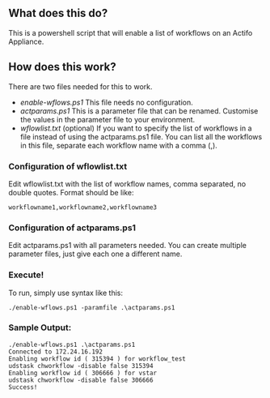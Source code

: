 ## What does this do?

This is a powershell script that will enable a list of workflows on an Actifo Appliance.

## How does this work?

There are two files needed for this to work.
* _enable-wflows.ps1_  This file needs no configuration.  
* _actparams.ps1_  This is a parameter file that can be renamed.  Customise the values in the parameter file to your environment.
* _wflowlist.txt_ (optional) If you want to specify the list of workflows in a file instead of using the actparams.ps1 file.  You can list all the workflows in this file, separate each workflow name with a comma (,).

### Configuration of wflowlist.txt
Edit wflowlist.txt with the list of workflow names, comma separated, no double quotes.  Format should be like:
```
workflowname1,workflowname2,workflowname3
```

### Configuration of actparams.ps1
Edit actparams.ps1 with all parameters needed.  You can create multiple parameter files, just give each one a different name.

### Execute!
To run, simply use syntax like this:
```
./enable-wflows.ps1 -paramfile .\actparams.ps1
```
### Sample Output:
```
./enable-wflows.ps1 .\actparams.ps1                                                                                                                  
Connected to 172.24.16.192
Enabling workflow id ( 315394 ) for workflow_test
udstask chworkflow -disable false 315394
Enabling workflow id ( 306666 ) for vstar
udstask chworkflow -disable false 306666
Success!
```
